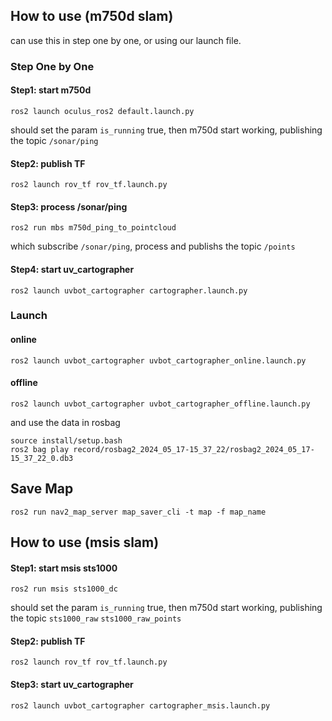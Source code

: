 
## How to use (m750d slam)
can use this in step one by one, or using our launch file.
### Step One by One
#### Step1: start m750d
```
ros2 launch oculus_ros2 default.launch.py 
```
should set the param `is_running` true, then m750d start working, publishing the topic `/sonar/ping`

#### Step2: publish TF
```
ros2 launch rov_tf rov_tf.launch.py 
```

#### Step3: process /sonar/ping

```
ros2 run mbs m750d_ping_to_pointcloud 
```
which subscribe `/sonar/ping`, process and publishs the topic `/points`


#### Step4: start uv_cartographer
```
ros2 launch uvbot_cartographer cartographer.launch.py
```

### Launch
#### online
```
ros2 launch uvbot_cartographer uvbot_cartographer_online.launch.py 
```

#### offline
```
ros2 launch uvbot_cartographer uvbot_cartographer_offline.launch.py 
```
and use the data in rosbag
```
source install/setup.bash
ros2 bag play record/rosbag2_2024_05_17-15_37_22/rosbag2_2024_05_17-15_37_22_0.db3 
```

## Save Map
```
ros2 run nav2_map_server map_saver_cli -t map -f map_name
```


## How to use (msis slam)
#### Step1: start msis sts1000
```
ros2 run msis sts1000_dc
```
should set the param `is_running` true, then m750d start working, publishing the topic `sts1000_raw` `sts1000_raw_points`

#### Step2: publish TF
```
ros2 launch rov_tf rov_tf.launch.py 
```

#### Step3: start uv_cartographer
```
ros2 launch uvbot_cartographer cartographer_msis.launch.py
```
